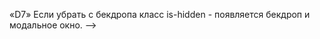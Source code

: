 










«D7» Если убрать с бекдропа класс is-hidden - появляется бекдроп и модальное окно. -->

<!-- «D8» Появление и скрытие модального окна анимировано при помощи перехода с произвольным эффектом, например scale или translate, и opacity. -->
